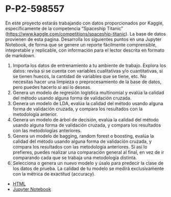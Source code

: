 # P-P2-598557
En este proyecto estarás trabajando con datos proporcionados por Kaggle, específicamente de
la competencia “Spaceship Titanic” (https://www.kaggle.com/competitions/spaceship-titanic). La base de datos provienen de esta pagina.
Desarrolla los siguientes puntos en una Jupyter Notebook, de forma que se genere un reporte
fácilmente comprensible, intepretable y replicable, con información para el lector descrita en
formato de markdown.

1. Importa los datos de entrenamiento a tu ambiente de trabajo. Explora los datos: revisa si
se cuenta con variables cualitativas y/o cuantitativas, si se tienen huecos, la cantidad de
variables que se tiene, etc. No necesitas hacer una limpieza o preprocesamiento de la
base de datos, pero puedes hacerlo si así lo deseas.
2. Genera un modelo de regresión logística multinomial y evalúa la calidad del método
usando alguna forma de validación cruzada.
3. Genera un modelo de LDA, evalúa la calidad del método usando alguna forma de
validación cruzada, y compara los resultados con la metodología anterior.
4. Genera un modelo de árbol de decisión, evalúa la calidad del método usando alguna
forma de validación cruzada, y compara los resultados con las metodologías anteriores.
5. Genera un modelo de bagging, random forest o boosting, evalúa la calidad del método
usando alguna forma de validación cruzada, y compara los resultados con las
metodología anteriores. Si así lo prefieres, puedes realizar una comparación general al
final, en vez de ir comparando cada que se trabaja una metodología distinta.
6. Selecciona o genera un nuevo modelo y úsalo para predecir la clase de los datos de
prueba. La calidad de tu modelo se medirá exclusivamente con la métrica de exactitud
(accuracy).
- [HTML](./P_P2-598557.html)
- [Jupyter Notebook](./P_P2-598557.ipynb)
